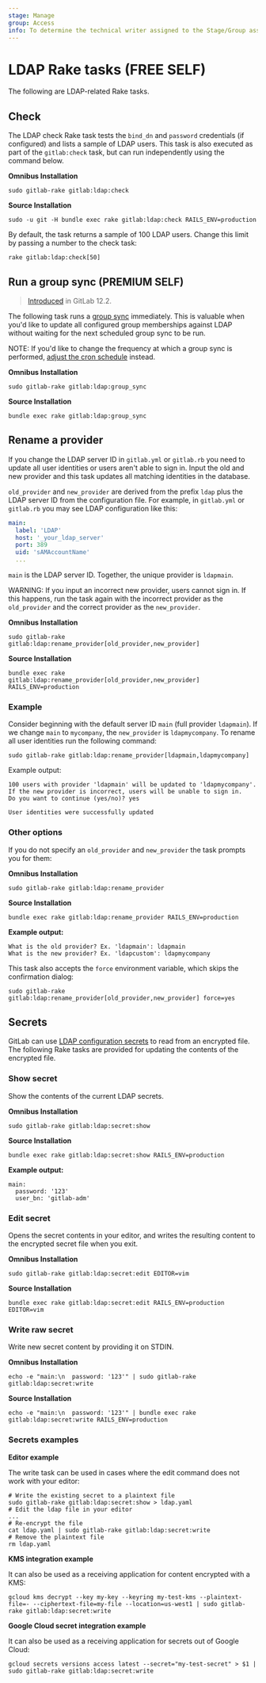 ```yaml
---
stage: Manage
group: Access
info: To determine the technical writer assigned to the Stage/Group associated with this page, see https://about.gitlab.com/handbook/engineering/ux/technical-writing/#assignments
---
```


# LDAP Rake tasks **(FREE SELF)**

The following are LDAP-related Rake tasks.

## Check

The LDAP check Rake task tests the `bind_dn` and `password` credentials
(if configured) and lists a sample of LDAP users. This task is also
executed as part of the `gitlab:check` task, but can run independently
using the command below.

**Omnibus Installation**

```shell
sudo gitlab-rake gitlab:ldap:check
```

**Source Installation**

```shell
sudo -u git -H bundle exec rake gitlab:ldap:check RAILS_ENV=production
```

By default, the task returns a sample of 100 LDAP users. Change this
limit by passing a number to the check task:

```shell
rake gitlab:ldap:check[50]
```

## Run a group sync **(PREMIUM SELF)**

> [Introduced](https://gitlab.com/gitlab-org/gitlab/-/merge_requests/14735) in GitLab 12.2.

The following task runs a [group sync](../auth/ldap/index.md#group-sync) immediately. This is valuable
when you'd like to update all configured group memberships against LDAP without
waiting for the next scheduled group sync to be run.

NOTE:
If you'd like to change the frequency at which a group sync is performed,
[adjust the cron schedule](../auth/ldap/index.md#adjust-ldap-group-sync-schedule)
instead.

**Omnibus Installation**

```shell
sudo gitlab-rake gitlab:ldap:group_sync
```

**Source Installation**

```shell
bundle exec rake gitlab:ldap:group_sync
```

## Rename a provider

If you change the LDAP server ID in `gitlab.yml` or `gitlab.rb` you need
to update all user identities or users aren't able to sign in. Input the
old and new provider and this task updates all matching identities in the
database.

`old_provider` and `new_provider` are derived from the prefix `ldap` plus the
LDAP server ID from the configuration file. For example, in `gitlab.yml` or
`gitlab.rb` you may see LDAP configuration like this:

```yaml
main:
  label: 'LDAP'
  host: '_your_ldap_server'
  port: 389
  uid: 'sAMAccountName'
  ...
```

`main` is the LDAP server ID. Together, the unique provider is `ldapmain`.

WARNING:
If you input an incorrect new provider, users cannot sign in. If this happens,
run the task again with the incorrect provider as the `old_provider` and the
correct provider as the `new_provider`.

**Omnibus Installation**

```shell
sudo gitlab-rake gitlab:ldap:rename_provider[old_provider,new_provider]
```

**Source Installation**

```shell
bundle exec rake gitlab:ldap:rename_provider[old_provider,new_provider] RAILS_ENV=production
```

### Example

Consider beginning with the default server ID `main` (full provider `ldapmain`).
If we change `main` to `mycompany`, the `new_provider` is `ldapmycompany`.
To rename all user identities run the following command:

```shell
sudo gitlab-rake gitlab:ldap:rename_provider[ldapmain,ldapmycompany]
```

Example output:

```plaintext
100 users with provider 'ldapmain' will be updated to 'ldapmycompany'.
If the new provider is incorrect, users will be unable to sign in.
Do you want to continue (yes/no)? yes

User identities were successfully updated
```

### Other options

If you do not specify an `old_provider` and `new_provider` the task prompts you
for them:

**Omnibus Installation**

```shell
sudo gitlab-rake gitlab:ldap:rename_provider
```

**Source Installation**

```shell
bundle exec rake gitlab:ldap:rename_provider RAILS_ENV=production
```

**Example output:**

```plaintext
What is the old provider? Ex. 'ldapmain': ldapmain
What is the new provider? Ex. 'ldapcustom': ldapmycompany
```

This task also accepts the `force` environment variable, which skips the
confirmation dialog:

```shell
sudo gitlab-rake gitlab:ldap:rename_provider[old_provider,new_provider] force=yes
```

## Secrets

GitLab can use [LDAP configuration secrets](../auth/ldap/index.md#use-encrypted-credentials) to read from an encrypted file.
The following Rake tasks are provided for updating the contents of the encrypted file.

### Show secret

Show the contents of the current LDAP secrets.

**Omnibus Installation**

```shell
sudo gitlab-rake gitlab:ldap:secret:show
```

**Source Installation**

```shell
bundle exec rake gitlab:ldap:secret:show RAILS_ENV=production
```

**Example output:**

```plaintext
main:
  password: '123'
  user_bn: 'gitlab-adm'
```

### Edit secret

Opens the secret contents in your editor, and writes the resulting content to the encrypted secret file when you exit.

**Omnibus Installation**

```shell
sudo gitlab-rake gitlab:ldap:secret:edit EDITOR=vim
```

**Source Installation**

```shell
bundle exec rake gitlab:ldap:secret:edit RAILS_ENV=production EDITOR=vim
```

### Write raw secret

Write new secret content by providing it on STDIN.

**Omnibus Installation**

```shell
echo -e "main:\n  password: '123'" | sudo gitlab-rake gitlab:ldap:secret:write
```

**Source Installation**

```shell
echo -e "main:\n  password: '123'" | bundle exec rake gitlab:ldap:secret:write RAILS_ENV=production
```

### Secrets examples

**Editor example**

The write task can be used in cases where the edit command does not work with your editor:

```shell
# Write the existing secret to a plaintext file
sudo gitlab-rake gitlab:ldap:secret:show > ldap.yaml
# Edit the ldap file in your editor
...
# Re-encrypt the file
cat ldap.yaml | sudo gitlab-rake gitlab:ldap:secret:write
# Remove the plaintext file
rm ldap.yaml
```

**KMS integration example**

It can also be used as a receiving application for content encrypted with a KMS:

```shell
gcloud kms decrypt --key my-key --keyring my-test-kms --plaintext-file=- --ciphertext-file=my-file --location=us-west1 | sudo gitlab-rake gitlab:ldap:secret:write
```

**Google Cloud secret integration example**

It can also be used as a receiving application for secrets out of Google Cloud:

```shell
gcloud secrets versions access latest --secret="my-test-secret" > $1 | sudo gitlab-rake gitlab:ldap:secret:write
```
